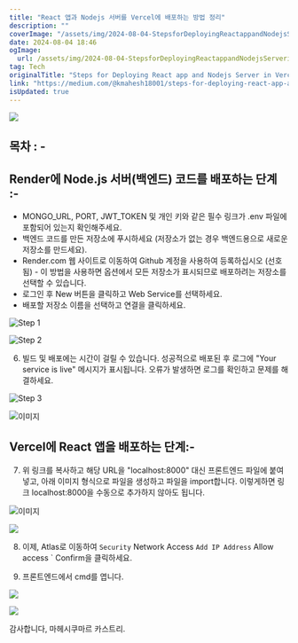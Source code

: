 ```yaml
---
title: "React 앱과 Nodejs 서버를 Vercel에 배포하는 방법 정리"
description: ""
coverImage: "/assets/img/2024-08-04-StepsforDeployingReactappandNodejsServerinVercelAndRender_0.png"
date: 2024-08-04 18:46
ogImage:
  url: /assets/img/2024-08-04-StepsforDeployingReactappandNodejsServerinVercelAndRender_0.png
tag: Tech
originalTitle: "Steps for Deploying React app and Nodejs Server in Vercel And Render"
link: "https://medium.com/@kmahesh18001/steps-for-deploying-react-app-and-nodejs-server-in-vercel-and-render-494737535b5a"
isUpdated: true
---
```


<img src="/assets/img/2024-08-04-StepsforDeployingReactappandNodejsServerinVercelAndRender_0.png" />

## 목차 : -

## Render에 Node.js 서버(백엔드) 코드를 배포하는 단계 :-

- MONGO_URL, PORT, JWT_TOKEN 및 개인 키와 같은 필수 링크가 .env 파일에 포함되어 있는지 확인해주세요.
- 백엔드 코드를 만든 저장소에 푸시하세요 (저장소가 없는 경우 백엔드용으로 새로운 저장소를 만드세요).
- Render.com 웹 사이트로 이동하여 Github 계정을 사용하여 등록하십시오 (선호됨) - 이 방법을 사용하면 옵션에서 모든 저장소가 표시되므로 배포하려는 저장소를 선택할 수 있습니다.
- 로그인 후 New 버튼을 클릭하고 Web Service를 선택하세요.
- 배포할 저장소 이름을 선택하고 연결을 클릭하세요.

<!-- cozy-coder - 수평 -->

<ins class="adsbygoogle"
     style="display:block"
     data-ad-client="ca-pub-4877378276818686"
     data-ad-slot="1107185301"
     data-ad-format="auto"
     data-full-width-responsive="true"></ins>

<script>
     (adsbygoogle = window.adsbygoogle || []).push({});
</script>

![Step 1](/assets/img/2024-08-04-StepsforDeployingReactappandNodejsServerinVercelAndRender_1.png)

![Step 2](/assets/img/2024-08-04-StepsforDeployingReactappandNodejsServerinVercelAndRender_2.png)

6. 빌드 및 배포에는 시간이 걸릴 수 있습니다. 성공적으로 배포된 후 로그에 "Your service is live" 메시지가 표시됩니다. 오류가 발생하면 로그를 확인하고 문제를 해결하세요.

![Step 3](/assets/img/2024-08-04-StepsforDeployingReactappandNodejsServerinVercelAndRender_3.png)

<!-- cozy-coder - 수평 -->

<ins class="adsbygoogle"
     style="display:block"
     data-ad-client="ca-pub-4877378276818686"
     data-ad-slot="1107185301"
     data-ad-format="auto"
     data-full-width-responsive="true"></ins>

<script>
     (adsbygoogle = window.adsbygoogle || []).push({});
</script>

![이미지](/assets/img/2024-08-04-StepsforDeployingReactappandNodejsServerinVercelAndRender_4.png)

## Vercel에 React 앱을 배포하는 단계:-

7. 위 링크를 복사하고 해당 URL을 "localhost:8000" 대신 프론트엔드 파일에 붙여넣고, 아래 이미지 형식으로 파일을 생성하고 파일을 import합니다. 이렇게하면 링크 localhost:8000을 수동으로 추가하지 않아도 됩니다.

![이미지](/assets/img/2024-08-04-StepsforDeployingReactappandNodejsServerinVercelAndRender_5.png)

<!-- cozy-coder - 수평 -->

<ins class="adsbygoogle"
     style="display:block"
     data-ad-client="ca-pub-4877378276818686"
     data-ad-slot="1107185301"
     data-ad-format="auto"
     data-full-width-responsive="true"></ins>

<script>
     (adsbygoogle = window.adsbygoogle || []).push({});
</script>

<img src="/assets/img/2024-08-04-StepsforDeployingReactappandNodejsServerinVercelAndRender_6.png" />

8. 이제, Atlas로 이동하여 `Security` Network Access `Add IP Address` Allow access ` Confirm을 클릭하세요.

9. 프론트엔드에서 cmd를 엽니다.

<img src="/assets/img/2024-08-04-StepsforDeployingReactappandNodejsServerinVercelAndRender_7.png" />

<!-- cozy-coder - 수평 -->

<ins class="adsbygoogle"
     style="display:block"
     data-ad-client="ca-pub-4877378276818686"
     data-ad-slot="1107185301"
     data-ad-format="auto"
     data-full-width-responsive="true"></ins>

<script>
     (adsbygoogle = window.adsbygoogle || []).push({});
</script>

<img src="/assets/img/2024-08-04-StepsforDeployingReactappandNodejsServerinVercelAndRender_8.png" />

감사합니다,
마헤시쿠마르 카스트리.
